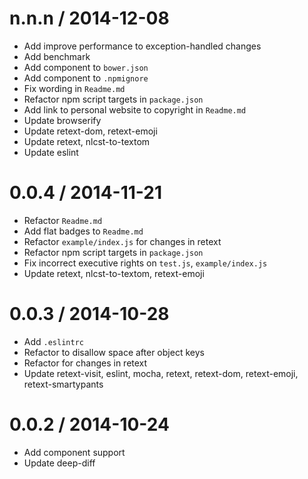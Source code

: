 
n.n.n / 2014-12-08
==================

 * Add improve performance to exception-handled changes
 * Add benchmark
 * Add component to `bower.json`
 * Add component to `.npmignore`
 * Fix wording in `Readme.md`
 * Refactor npm script targets in `package.json`
 * Add link to personal website to copyright in `Readme.md`
 * Update browserify
 * Update retext-dom, retext-emoji
 * Update retext, nlcst-to-textom
 * Update eslint

0.0.4 / 2014-11-21
==================

 * Refactor `Readme.md`
 * Add flat badges to `Readme.md`
 * Refactor `example/index.js` for changes in retext
 * Refactor npm script targets in `package.json`
 * Fix incorrect executive rights on `test.js`, `example/index.js`
 * Update retext, nlcst-to-textom, retext-emoji

0.0.3 / 2014-10-28
==================

 * Add `.eslintrc`
 * Refactor to disallow space after object keys
 * Refactor for changes in retext
 * Update retext-visit, eslint, mocha, retext, retext-dom, retext-emoji, retext-smartypants

0.0.2 / 2014-10-24
==================

 * Add component support
 * Update deep-diff
